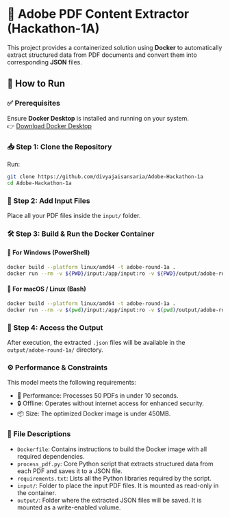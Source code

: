 # 📄 Adobe PDF Content Extractor (Hackathon-1A)

This project provides a containerized solution using **Docker** to automatically extract structured data from PDF documents and convert them into corresponding **JSON** files.

## 🚀 How to Run

### ✅ Prerequisites

Ensure **Docker Desktop** is installed and running on your system.  
👉 [Download Docker Desktop](https://www.docker.com/products/docker-desktop/)

### 📥 Step 1: Clone the Repository

Run:  
```bash
git clone https://github.com/divyajaisansaria/Adobe-Hackathon-1a
cd Adobe-Hackathon-1a
```
### 📂 Step 2: Add Input Files

Place all your PDF files inside the `input/` folder.

### 🛠️ Step 3: Build & Run the Docker Container

#### 🔷 For Windows (PowerShell)
```bash
docker build --platform linux/amd64 -t adobe-round-1a .
docker run --rm -v ${PWD}/input:/app/input:ro -v ${PWD}/output/adobe-round-1a/:/app/output --network none adobe-round-1a
```

#### 🔶 For macOS / Linux (Bash)
```bash
docker build --platform linux/amd64 -t adobe-round-1a .
docker run --rm -v $(pwd)/input:/app/input:ro -v $(pwd)/output/adobe-round-1a/:/app/output --network none adobe-round-1a
```
### 📁 Step 4: Access the Output

After execution, the extracted `.json` files will be available in the `output/adobe-round-1a/` directory.

### ⚙️ Performance & Constraints
This model meets the following requirements:

- 🚀 Performance: Processes 50 PDFs in under 10 seconds.
- 🔒 Offline: Operates without internet access for enhanced security.
- 📦 Size: The optimized Docker image is under 450MB.

### 📄 File Descriptions

- `Dockerfile`: Contains instructions to build the Docker image with all required dependencies.
- `process_pdf.py`: Core Python script that extracts structured data from each PDF and saves it to a JSON file.
- `requirements.txt`: Lists all the Python libraries required by the script.
- `input/`: Folder to place the input PDF files. It is mounted as read-only in the container.
- `output/`: Folder where the extracted JSON files will be saved. It is mounted as a write-enabled volume.
